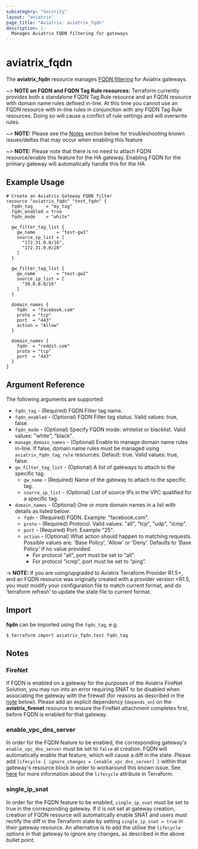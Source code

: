 ```yaml
---
subcategory: "Security"
layout: "aviatrix"
page_title: "Aviatrix: aviatrix_fqdn"
description: |-
  Manages Aviatrix FQDN filtering for gateways
---
```


# aviatrix_fqdn

The **aviatrix_fqdn** resource manages [FQDN filtering](https://docs.aviatrix.com/HowTos/fqdn_faq.html) for Aviatrix gateways.

~> **NOTE on FQDN and FQDN Tag Rule resources:** Terraform currently provides both a standalone FQDN Tag Rule resource and an FQDN resource with domain name rules defined in-line. At this time you cannot use an FQDN resource with in-line rules in conjunction with any FQDN Tag Rule resources. Doing so will cause a conflict of rule settings and will overwrite rules.

~> **NOTE:** Please see the [Notes](#notes) section below for troubleshooting known issues/deltas that may occur when enabling this feature

~> **NOTE:** Please note that there is no need to attach FQDN resource/enable this feature for the HA gateway. Enabling FQDN for the primary gateway will automatically handle this for the HA

## Example Usage

```hcl
# Create an Aviatrix Gateway FQDN filter
resource "aviatrix_fqdn" "test_fqdn" {
  fqdn_tag     = "my_tag"
  fqdn_enabled = true
  fqdn_mode    = "white"

  gw_filter_tag_list {
    gw_name        = "test-gw1"
    source_ip_list = [
      "172.31.0.0/16",
      "172.31.0.0/20"
    ]
  }

  gw_filter_tag_list {
    gw_name        = "test-gw2"
    source_ip_list = [
      "30.0.0.0/16"
    ]
  }

  domain_names {
    fqdn  = "facebook.com"
    proto = "tcp"
    port  = "443"
    action = "Allow"
  }

  domain_names {
    fqdn  = "reddit.com"
    proto = "tcp"
    port  = "443"
  }
}
```

## Argument Reference

The following arguments are supported:

* `fqdn_tag` - (Required) FQDN Filter tag name.
* `fqdn_enabled` - (Optional) FQDN Filter tag status. Valid values: true, false.
* `fqdn_mode` - (Optional) Specify FQDN mode: whitelist or blacklist. Valid values: "white", "black".
* `manage_domain_names` - (Optional) Enable to manage domain name rules in-line. If false, domain name rules must be managed using `aviatrix_fqdn_tag_rule` resources. Default: true. Valid values: true, false.
* `gw_filter_tag_list` - (Optional) A list of gateways to attach to the specific tag.
  * `gw_name` - (Required) Name of the gateway to attach to the specific tag.
  * `source_ip_list` - (Optional) List of source IPs in the VPC qualified for a specific tag.
* `domain_names` - (Optional) One or more domain names in a list with details as listed below:
  * `fqdn` - (Required) FQDN. Example: "facebook.com".
  * `proto` - (Required) Protocol. Valid values: "all", "tcp", "udp", "icmp".
  * `port` - (Required) Port. Example "25".
  * `action` - (Optional) What action should happen to matching requests. Possible values are: 'Base Policy', 'Allow' or 'Deny'. Defaults to 'Base Policy' if no value provided.
    * For protocol "all", port must be set to "all".
    * For protocol “icmp”, port must be set to “ping”.

-> **NOTE:** If you are using/upgraded to Aviatrix Terraform Provider R1.5+, and an FQDN resource was originally created with a provider version <R1.5, you must modify your configuration file to match current format, and do ‘terraform refresh’ to update the state file to current format.


## Import

**fqdn** can be imported using the `fqdn_tag`, e.g.

```
$ terraform import aviatrix_fqdn.test fqdn_tag
```

## Notes
### FireNet
If FQDN is enabled on a gateway for the purposes of the Aviatrix FireNet Solution, you may run into an error requiring SNAT to be disabled when associating the gateway with the firewall (for reasons as described in the [note](#single_ip_snat) below). Please add an explicit dependency (`depends_on`) on the **aviatrix_firenet** resource to ensure the FireNet attachment completes first, before FQDN is enabled for that gateway.

### enable_vpc_dns_server
In order for the FQDN feature to be enabled, the corresponding gateway's `enable_vpc_dns_server` must be set to `false` at creation. FQDN will automatically enable that feature, which will cause a diff in the state. Please add `lifecycle { ignore_changes = [enable_vpc_dns_server] }` within that gateway's resource block in order to workaround this known issue. See [here](https://www.terraform.io/docs/configuration/resources.html#lifecycle-lifecycle-customizations) for more information about the `lifecycle` attribute in Terraform.

### single_ip_snat
In order for the FQDN feature to be enabled, `single_ip_snat` must be set to true in the corresponding gateway. If it is not set at gateway creation, creation of FQDN resource will automatically enable SNAT and users must rectify the diff in the Terraform state by setting `single_ip_snat = true` in their gateway resource. An alternative is to add the utilise the `lifecycle` options in that gateway to ignore any changes, as described in the above bullet point.
